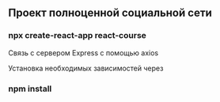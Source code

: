 ## Проект полноценной социальной сети

### npx create-react-app react-course

Связь с сервером Express с помощью axios

Установка необходимых зависимостей через 
### npm install
